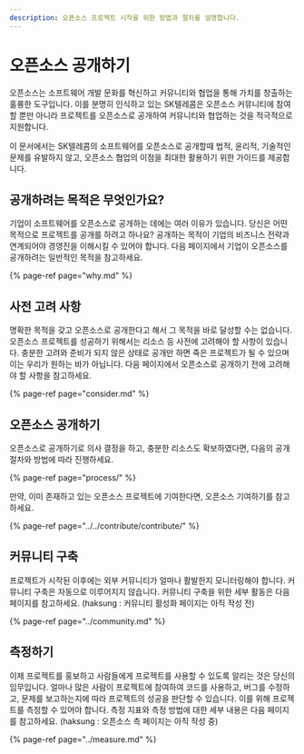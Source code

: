 ```yaml
---
description: 오픈소스 프로젝트 시작을 위한 방법과 절차를 설명합니다.
---
```


# 오픈소스 공개하기

오픈소스는 소프트웨어 개발 문화를 혁신하고 커뮤니티와 협업을 통해 가치를 창출하는 훌륭한 도구입니다. 이를 분명히 인식하고 있는 SK텔레콤은 오픈소스 커뮤니티에 참여할 뿐만 아니라 프로젝트를 오픈소스로 공개하여 커뮤니티와 협업하는 것을 적극적으로 지원합니다. 

이 문서에서는 SK텔레콤의 소프트웨어를 오픈소스로 공개할때 법적, 윤리적, 기술적인 문제를 유발하지 않고, 오픈소스 협업의 이점을 최대한 활용하기 위한 가이드를 제공합니다. 

## 공개하려는 목적은 무엇인가요?

기업이 소프트웨어를 오픈소스로 공개하는 데에는 여러 이유가 있습니다. 당신은 어떤 목적으로 프로젝트를 공개를 하려고 하나요? 공개하는 목적이 기업의 비즈니스 전략과 연계되어야 경영진을 이해시킬 수 있어야 합니다. 다음 페이지에서 기업이 오픈소스를 공개하려는 일반적인 목적을 참고하세요. 

{% page-ref page="why.md" %}

## 사전 고려 사항 

명확한 목적을 갖고 오픈소스로 공개한다고 해서 그 목적을 바로 달성할 수는 없습니다. 오픈소스 프로젝트를 성공하기 위해서는 리소스 등 사전에 고려해야 할 사항이 있습니다. 충분한 고려와 준비가 되지 않은 상태로 공개만 하면 죽은 프로젝트가 될 수 있으며 이는 우리가 원하는 바가 아닙니다. 다음 페이지에서 오픈소스로 공개하기 전에 고려해야 할 사항을 참고하세요.

{% page-ref page="consider.md" %}

## 오픈소스 공개하기

오픈소스로 공개하기로 의사 결정을 하고, 충분한 리소스도 확보하였다면, 다음의 공개 절차와 방법에 따라 진행하세요. 

{% page-ref page="process/" %}

만약, 이미 존재하고 있는 오픈소스 프로젝트에 기여한다면, 오픈소스 기여하기를 참고하세요. 

{% page-ref page="../../contribute/contribute/" %}

## 커뮤니티 구축

프로젝트가 시작된 이후에는 외부 커뮤니티가 얼마나 활발한지 모니터링해야 합니다. 커뮤니티 구축은 자동으로 이루어지지 않습니다. 커뮤니티 구축을 위한 세부 활동은 다음 페이지를 참고하세요. \(haksung : 커뮤니티 활성화 페이지는 아직 작성 전\) 

{% page-ref page="../community.md" %}

## 측정하기

이제 프로젝트를 홍보하고 사람들에게 프로젝트를 사용할 수 있도록 알리는 것은 당신의 임무입니다. 얼마나 많은 사람이 프로젝트에 참여하여 코드를 사용하고, 버그를 수정하고, 문제를 보고하는지에 따라 프로젝트의 성공을 판단할 수 있습니다.  이를 위해 프로젝트를 측정할 수 있어야 합니다. 측정 지표와 측정 방법에 대한 세부 내용은 다음 페이지를 참고하세요. \(haksung : 오픈소스 측 페이지는 아직 작성 중\) 

{% page-ref page="../measure.md" %}

